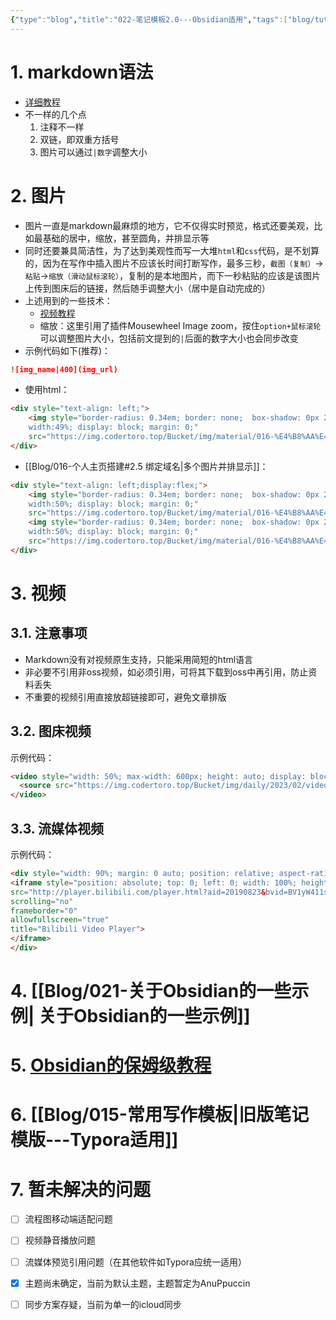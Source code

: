 ```yaml
---
{"type":"blog","title":"022-笔记模板2.0---Obsidian适用","tags":["blog/tutorial","blog/software"],"establish":"2025/02/21","update":"2024/05/03","dg-publish":true,"permalink":"/Blog/022-笔记模板2.0---Obsidian适用/","dgPassFrontmatter":true,"noteIcon":"","created":"2025-02-21T11:01:33.107+08:00","updated":"2025-03-03T20:50:14.554+08:00"}
---
```



# 1. markdown语法
- [详细教程](https://forum-zh.obsidian.md/t/topic/435)
- 不一样的几个点
	1. 注释不一样
	2. 双链，即双重方括号
	3. 图片可以通过`|数字`调整大小

# 2. 图片
- 图片一直是markdown最麻烦的地方，它不仅得实时预览，格式还要美观，比如最基础的居中，缩放，甚至圆角，并排显示等
- 同时还要兼具简洁性，为了达到美观性而写一大堆`html`和`css`代码，是不划算的，因为在写作中插入图片不应该长时间打断写作，最多三秒，`截图（复制）`-> `粘贴`->`缩放（滑动鼠标滚轮）`，复制的是本地图片，而下一秒粘贴的应该是该图片上传到图床后的链接，然后随手调整大小（居中是自动完成的）
- 上述用到的一些技术：
	- [视频教程](https://www.bilibili.com/video/BV1pB4y1n7gM?spm_id_from=333.788.videopod.sections&vd_source=b1e0514ac8f96b293918d3b728540af8)
	- 缩放：这里引用了插件Mousewheel Image zoom，按住`option+鼠标滚轮`可以调整图片大小，包括前文提到的`|`后面的数字大小也会同步改变
- 示例代码如下(推荐)：
```markdown
![img_name|400](img_url)
```
- 使用html：
``` html
<div style="text-align: left;">
    <img style="border-radius: 0.34em; border: none;  box-shadow: 0px 2px 5px rgba(0, 0, 0, .2); 
    width:49%; display: block; margin: 0;" 
    src="https://img.codertoro.top/Bucket/img/material/016-%E4%B8%AA%E4%BA%BA%E4%B8%BB%E9%A1%B5%E6%90%AD%E5%BB%BA/iShot_2023-05-12_17.11.55.jpg">
</div>
```
- [[Blog/016-个人主页搭建#2.5 绑定域名\|多个图片并排显示]]：
```html
<div style="text-align: left;display:flex;">
    <img style="border-radius: 0.34em; border: none;  box-shadow: 0px 2px 5px rgba(0, 0, 0, .2); 
    width:50%; display: block; margin: 0;" 
    src="https://img.codertoro.top/Bucket/img/material/016-%E4%B8%AA%E4%BA%BA%E4%B8%BB%E9%A1%B5%E6%90%AD%E5%BB%BA/iShot_2023-05-12_17.20.22.jpg">
    <img style="border-radius: 0.34em; border: none;  box-shadow: 0px 2px 5px rgba(0, 0, 0, .2); 
    width:50%; display: block; margin: 0;" 
    src="https://img.codertoro.top/Bucket/img/material/016-%E4%B8%AA%E4%BA%BA%E4%B8%BB%E9%A1%B5%E6%90%AD%E5%BB%BA/iShot_2023-05-12_17.22.11.jpg">
</div>
```
# 3. 视频
## 3.1. 注意事项
- Markdown没有对视频原生支持，只能采用简短的html语言
- 非必要不引用非oss视频，如必须引用，可将其下载到oss中再引用，防止资料丢失
- 不重要的视频引用直接放超链接即可，避免文章排版
## 3.2. 图床视频
示例代码：
```markdown
<video style="width: 50%; max-width: 600px; height: auto; display: block; margin: auto;" controls playsinline>
  <source src="https://img.codertoro.top/Bucket/img/daily/2023/02/video_20230226%E6%BB%A8%E6%B5%B7%E5%85%AC%E5%9B%AD.mp4">
</video>

```
## 3.3. 流媒体视频
示例代码：
```markdown
<div style="width: 90%; margin: 0 auto; position: relative; aspect-ratio: 16 / 9; background: black;"> 
<iframe style="position: absolute; top: 0; left: 0; width: 100%; height: 100%; object-fit: contain;" 
src="http://player.bilibili.com/player.html?aid=20190823&bvid=BV1yW411s7og&cid=32964980&page=1&autoplay=0" 
scrolling="no" 
frameborder="0" 
allowfullscreen="true" 
title="Bilibili Video Player"> 
</iframe>
</div>
```
# 4. [[Blog/021-关于Obsidian的一些示例\| 关于Obsidian的一些示例]]
# 5. [Obsidian的保姆级教程](https://space.bilibili.com/443605967/lists/266172?type=season)
# 6. [[Blog/015-常用写作模板\|旧版笔记模版---Typora适用]]
# 7. 暂未解决的问题
- [ ] 流程图移动端适配问题
- [ ] 视频静音播放问题
- [ ] 流媒体预览引用问题（在其他软件如Typora应统一适用）
- [x] 主题尚未确定，当前为默认主题，主题暂定为AnuPpuccin
- [ ] 同步方案存疑，当前为单一的icloud同步


